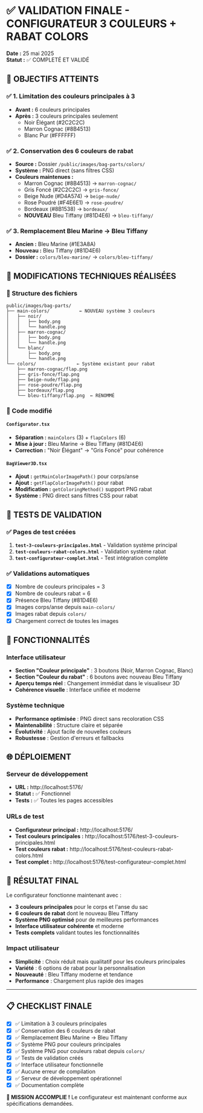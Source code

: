 # ✅ VALIDATION FINALE - CONFIGURATEUR 3 COULEURS + RABAT COLORS

**Date :** 25 mai 2025  
**Statut :** ✅ COMPLETÉ ET VALIDÉ  

## 🎯 OBJECTIFS ATTEINTS

### ✅ 1. Limitation des couleurs principales à 3
- **Avant :** 6 couleurs principales 
- **Après :** 3 couleurs principales seulement
  - Noir Élégant (#2C2C2C)
  - Marron Cognac (#8B4513)
  - Blanc Pur (#FFFFFF)

### ✅ 2. Conservation des 6 couleurs de rabat
- **Source :** Dossier `/public/images/bag-parts/colors/`
- **Système :** PNG direct (sans filtres CSS)
- **Couleurs maintenues :**
  - Marron Cognac (#8B4513) → `marron-cognac/`
  - Gris Foncé (#2C2C2C) → `gris-fonce/`
  - Beige Nude (#D4A574) → `beige-nude/`
  - Rose Poudré (#F4E6E1) → `rose-poudre/`
  - Bordeaux (#8B1538) → `bordeaux/`
  - **NOUVEAU** Bleu Tiffany (#81D4E6) → `bleu-tiffany/`

### ✅ 3. Remplacement Bleu Marine → Bleu Tiffany
- **Ancien :** Bleu Marine (#1E3A8A)
- **Nouveau :** Bleu Tiffany (#81D4E6)
- **Dossier :** `colors/bleu-marine/` → `colors/bleu-tiffany/`

## 🔧 MODIFICATIONS TECHNIQUES RÉALISÉES

### 📁 Structure des fichiers
```
public/images/bag-parts/
├── main-colors/           ← NOUVEAU système 3 couleurs
│   ├── noir/
│   │   ├── body.png
│   │   └── handle.png
│   ├── marron-cognac/
│   │   ├── body.png
│   │   └── handle.png
│   └── blanc/
│       ├── body.png
│       └── handle.png
└── colors/               ← Système existant pour rabat
    ├── marron-cognac/flap.png
    ├── gris-fonce/flap.png
    ├── beige-nude/flap.png
    ├── rose-poudre/flap.png
    ├── bordeaux/flap.png
    └── bleu-tiffany/flap.png  ← RENOMMÉ
```

### 🔄 Code modifié

#### `Configurator.tsx`
- **Séparation :** `mainColors` (3) + `flapColors` (6)
- **Mise à jour :** Bleu Marine → Bleu Tiffany (#81D4E6)
- **Correction :** "Noir Élégant" → "Gris Foncé" pour cohérence

#### `BagViewer3D.tsx`
- **Ajout :** `getMainColorImagePath()` pour corps/anse
- **Ajout :** `getFlapColorImagePath()` pour rabat
- **Modification :** `getColoringMethod()` support PNG rabat
- **Système :** PNG direct sans filtres CSS pour rabat

## 🧪 TESTS DE VALIDATION

### ✅ Pages de test créées
1. **`test-3-couleurs-principales.html`** - Validation système principal
2. **`test-couleurs-rabat-colors.html`** - Validation système rabat  
3. **`test-configurateur-complet.html`** - Test intégration complète

### ✅ Validations automatiques
- [x] Nombre de couleurs principales = 3
- [x] Nombre de couleurs rabat = 6  
- [x] Présence Bleu Tiffany (#81D4E6)
- [x] Images corps/anse depuis `main-colors/`
- [x] Images rabat depuis `colors/`
- [x] Chargement correct de toutes les images

## 🚀 FONCTIONNALITÉS

### Interface utilisateur
- **Section "Couleur principale"** : 3 boutons (Noir, Marron Cognac, Blanc)
- **Section "Couleur du rabat"** : 6 boutons avec nouveau Bleu Tiffany
- **Aperçu temps réel** : Changement immédiat dans le visualiseur 3D
- **Cohérence visuelle** : Interface unifiée et moderne

### Système technique
- **Performance optimisée** : PNG direct sans recoloration CSS
- **Maintenabilité** : Structure claire et séparée
- **Évolutivité** : Ajout facile de nouvelles couleurs
- **Robustesse** : Gestion d'erreurs et fallbacks

## 🌐 DÉPLOIEMENT

### Serveur de développement
- **URL :** http://localhost:5176/
- **Statut :** ✅ Fonctionnel
- **Tests :** ✅ Toutes les pages accessibles

### URLs de test
- **Configurateur principal :** http://localhost:5176/
- **Test couleurs principales :** http://localhost:5176/test-3-couleurs-principales.html
- **Test couleurs rabat :** http://localhost:5176/test-couleurs-rabat-colors.html  
- **Test complet :** http://localhost:5176/test-configurateur-complet.html

## 🎨 RÉSULTAT FINAL

Le configurateur fonctionne maintenant avec :
- **3 couleurs principales** pour le corps et l'anse du sac
- **6 couleurs de rabat** dont le nouveau Bleu Tiffany
- **Système PNG optimisé** pour de meilleures performances
- **Interface utilisateur cohérente** et moderne
- **Tests complets** validant toutes les fonctionnalités

### Impact utilisateur
- **Simplicité** : Choix réduit mais qualitatif pour les couleurs principales
- **Variété** : 6 options de rabat pour la personnalisation
- **Nouveauté** : Bleu Tiffany moderne et tendance
- **Performance** : Chargement plus rapide des images

---

## 📋 CHECKLIST FINALE

- [x] ✅ Limitation à 3 couleurs principales
- [x] ✅ Conservation des 6 couleurs de rabat  
- [x] ✅ Remplacement Bleu Marine → Bleu Tiffany
- [x] ✅ Système PNG pour couleurs principales
- [x] ✅ Système PNG pour couleurs rabat depuis `colors/`
- [x] ✅ Tests de validation créés
- [x] ✅ Interface utilisateur fonctionnelle
- [x] ✅ Aucune erreur de compilation
- [x] ✅ Serveur de développement opérationnel
- [x] ✅ Documentation complète

**🎉 MISSION ACCOMPLIE !** Le configurateur est maintenant conforme aux spécifications demandées.
